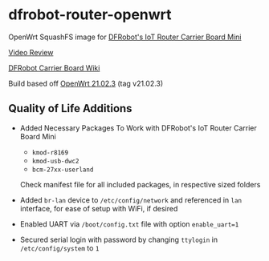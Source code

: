 # dfrobot-router-openwrt
OpenWrt SquashFS image for [DFRobot's IoT Router Carrier Board Mini](https://www.dfrobot.com/product-2242.html)

[Video Review](https://youtu.be/o2NTvaRv4Yg)

[DFRobot Carrier Board Wiki](https://wiki.dfrobot.com/Compute_Module_4_IoT_Router_Board_Mini_SKU_DFR0767)

Build based off [OpenWrt 21.02.3](https://github.com/openwrt/openwrt/tree/v21.02.3) (tag v21.02.3)

## Quality of Life Additions

- Added Necessary Packages To Work with DFRobot's IoT Router Carrier Board Mini
  - `kmod-r8169`
  - `kmod-usb-dwc2`
  - `bcm-27xx-userland`
  
  Check manifest file for all included packages, in respective sized folders
  
- Added `br-lan` device to  `/etc/config/network` and referenced in `lan` interface, for ease of setup with WiFi, if desired
- Enabled UART via `/boot/config.txt` file with option `enable_uart=1`
- Secured serial login with password by changing `ttylogin` in `/etc/config/system` to `1`
